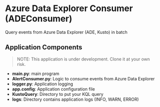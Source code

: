 # Azure Data Explorer Consumer (ADEConsumer)
Query events from Azure Data Explorer (ADE, Kusto) in batch

## Application Components
> NOTE: This application is under development. Clone it at your own risk.

- **main.py**: main program
- **AlertConsumer.py**: Logic to consume events from Azure Data Explorer
- **logger.py**: Application logging
- **app.config**: Application configuration file
- **KustoQuery**: Directory to put your KQL query
- **logs**: Directory contains application logs (INFO, WARN, ERROR)
